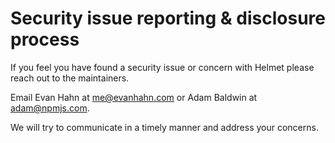 # Security issue reporting & disclosure process

If you feel you have found a security issue or concern with Helmet please reach out to the maintainers.

Email Evan Hahn at <me@evanhahn.com> or Adam Baldwin at <adam@npmjs.com>.

We will try to communicate in a timely manner and address your concerns.

